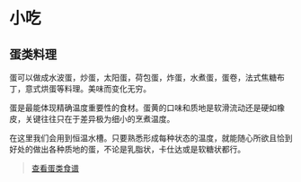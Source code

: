 # 小吃

## 蛋类料理

蛋可以做成水波蛋，炒蛋，太阳蛋，荷包蛋，炸蛋，水煮蛋，蛋卷，法式焦糖布丁，意式烘蛋等料理。美味而变化无穷。

蛋是最能体现精确温度重要性的食材。蛋黄的口味和质地是软滑流动还是硬如橡皮，关键往往只在于差异极为细小的烹煮温度。

在这里我们会用到恒温水槽。只要熟悉形成每种状态的温度，就能随心所欲且恰到好处的做出各种质地的蛋，不论是乳脂状，卡仕达或是软糖状都行。

> [查看蛋类食谱](./egg/)
